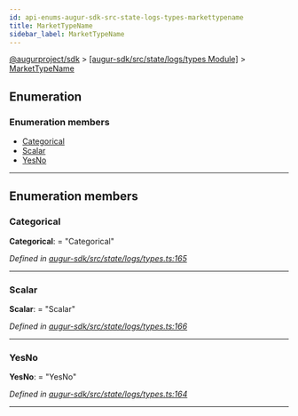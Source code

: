 ```yaml
---
id: api-enums-augur-sdk-src-state-logs-types-markettypename
title: MarketTypeName
sidebar_label: MarketTypeName
---
```


[@augurproject/sdk](api-readme.md) > [[augur-sdk/src/state/logs/types Module]](api-modules-augur-sdk-src-state-logs-types-module.md) > [MarketTypeName](api-enums-augur-sdk-src-state-logs-types-markettypename.md)

## Enumeration

### Enumeration members

* [Categorical](api-enums-augur-sdk-src-state-logs-types-markettypename.md#categorical)
* [Scalar](api-enums-augur-sdk-src-state-logs-types-markettypename.md#scalar)
* [YesNo](api-enums-augur-sdk-src-state-logs-types-markettypename.md#yesno)

---

## Enumeration members

<a id="categorical"></a>

###  Categorical

**Categorical**:  = "Categorical"

*Defined in [augur-sdk/src/state/logs/types.ts:165](https://github.com/AugurProject/augur/blob/304ca83772/packages/augur-sdk/src/state/logs/types.ts#L165)*

___
<a id="scalar"></a>

###  Scalar

**Scalar**:  = "Scalar"

*Defined in [augur-sdk/src/state/logs/types.ts:166](https://github.com/AugurProject/augur/blob/304ca83772/packages/augur-sdk/src/state/logs/types.ts#L166)*

___
<a id="yesno"></a>

###  YesNo

**YesNo**:  = "YesNo"

*Defined in [augur-sdk/src/state/logs/types.ts:164](https://github.com/AugurProject/augur/blob/304ca83772/packages/augur-sdk/src/state/logs/types.ts#L164)*

___

